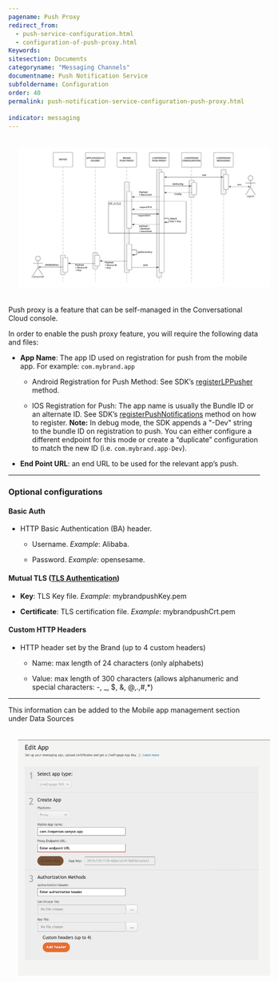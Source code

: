 ```yaml
---
pagename: Push Proxy
redirect_from:
  - push-service-configuration.html
  - configuration-of-push-proxy.html
Keywords:
sitesection: Documents
categoryname: "Messaging Channels"
documentname: Push Notification Service
subfoldername: Configuration
order: 40
permalink: push-notification-service-configuration-push-proxy.html

indicator: messaging
---
```


<img src="/img/pusher/PushProxyFlow.png" alt="Push Proxy Outbound Flow" style="width: 800px;padding: 20px;">

Push proxy is a feature that can be self-managed in the Conversational Cloud console.

In order to enable the push proxy feature, you will require the following data and files:

* **App Name**: The app ID used on registration for push from the mobile app. For example: `com.mybrand.app`

     * Android Registration for Push Method: See SDK’s  [registerLPPusher](android-registerlppusher.html) method.

     * IOS Registration for Push: The app name is usually the Bundle ID or an alternate ID. See SDK’s [registerPushNotifications](mobile-app-messaging-sdk-for-ios-sdk-apis-monitoring-api.html#registerpushnotifications) method on how to register. **Note:** In debug mode, the SDK appends a "-Dev" string to the bundle ID on registration to push. You can either configure a different endpoint for this mode or create a “duplicate” configuration to match the new ID (i.e. `com.mybrand.app-Dev`).

* **End Point URL**: an end URL to be used for the relevant app’s push.

---

### Optional configurations

#### Basic Auth

* HTTP Basic Authentication (BA) header.

    * Username. _Example_:  Alibaba.

    * Password. _Example_: opensesame.


#### Mutual TLS ([TLS Authentication](push-notification-service-tls-authentication.html))

* **Key**: TLS Key file. _Example_: mybrandpushKey.pem

* **Certificate**: TLS certification file. _Example_: mybrandpushCrt.pem

#### Custom HTTP Headers

* HTTP header set by the Brand (up to 4 custom headers)

  * Name: max length of 24 characters (only alphabets)

  * Value: max length of 300 characters (allows alphanumeric and special characters: -, _, $, &, @,.,#,*)

--- 

This information can be added to the Mobile app management section under Data Sources

<img src="/img/pusher/ProxyHeaders.png" alt="Push Notification Proxy" style="width: 800px;padding: 20px;">
